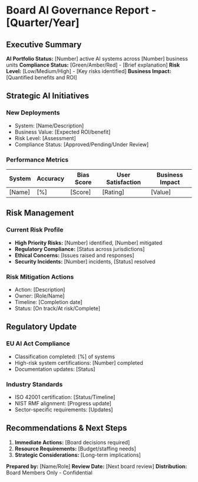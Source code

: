 # Board AI Governance Report - [Quarter/Year]

## Executive Summary
**AI Portfolio Status:** [Number] active AI systems across [Number] business units
**Compliance Status:** [Green/Amber/Red] - [Brief explanation]
**Risk Level:** [Low/Medium/High] - [Key risks identified]
**Business Impact:** [Quantified benefits and ROI]

## Strategic AI Initiatives
### New Deployments
- System: [Name/Description]
- Business Value: [Expected ROI/benefit]
- Risk Level: [Assessment]
- Compliance Status: [Approved/Pending/Under Review]

### Performance Metrics
| System | Accuracy | Bias Score | User Satisfaction | Business Impact |
|--------|----------|------------|------------------|-----------------|
| [Name] | [%]      | [Score]    | [Rating]         | [Value]         |

## Risk Management
### Current Risk Profile
- **High Priority Risks:** [Number] identified, [Number] mitigated
- **Regulatory Compliance:** [Status across jurisdictions]
- **Ethical Concerns:** [Issues raised and responses]
- **Security Incidents:** [Number] incidents, [Status] resolved

### Risk Mitigation Actions
- Action: [Description]
- Owner: [Role/Name]  
- Timeline: [Completion date]
- Status: [On track/At risk/Complete]

## Regulatory Update
### EU AI Act Compliance
- Classification completed: [%] of systems
- High-risk system certifications: [Number] completed
- Documentation updates: [Status]

### Industry Standards
- ISO 42001 certification: [Status/Timeline]
- NIST RMF alignment: [Progress update]
- Sector-specific requirements: [Updates]

## Recommendations & Next Steps
1. **Immediate Actions:** [Board decisions required]
2. **Resource Requirements:** [Budget/staffing needs]
3. **Strategic Considerations:** [Long-term implications]

**Prepared by:** [Name/Role]
**Review Date:** [Next board review]
**Distribution:** Board Members Only - Confidential
